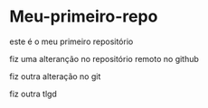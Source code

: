 # Meu-primeiro-repo
este é o meu primeiro repositório 

fiz uma alteranção no repositório remoto no github

fiz outra alteração no git


fiz outra tlgd
